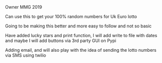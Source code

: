 Owner MMG 2019

Can use this to get your 100% random numbers for Uk Euro lotto

Going to be making this better and more easy to follow and not so basic

Have added lucky stars and print function, I will add write to file with dates
and maybe I will add buttons via 3rd party GUI on Pypi

Adding email, and will also play with the idea of sending the lotto numbers via
SMS using twilio
